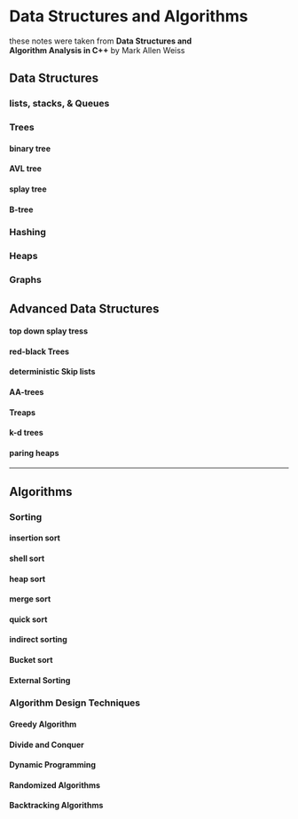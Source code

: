 # Data Structures and Algorithms

these notes were taken from **Data Structures and  
Algorithm Analysis in C++** by Mark Allen Weiss  


## Data Structures
### lists, stacks, & Queues
### Trees
#### binary tree
#### AVL tree
#### splay tree
#### B-tree
### Hashing
### Heaps
### Graphs
## Advanced Data Structures
#### top down splay tress
#### red-black Trees
#### deterministic Skip lists
#### AA-trees
#### Treaps
#### k-d trees
#### paring heaps

-----

## Algorithms
### Sorting
#### insertion sort
#### shell sort
#### heap sort
#### merge sort
#### quick sort
#### indirect sorting
#### Bucket sort
#### External Sorting
### Algorithm Design Techniques
#### Greedy Algorithm
#### Divide and Conquer
#### Dynamic Programming
#### Randomized Algorithms
#### Backtracking Algorithms

